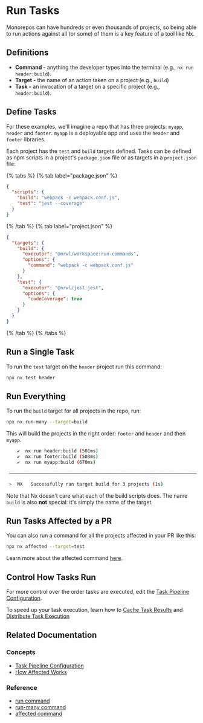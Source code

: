# Run Tasks

Monorepos can have hundreds or even thousands of projects, so being able to run actions against all (or some) of
them is a key feature of a tool like Nx.

## Definitions

- **Command -** anything the developer types into the terminal (e.g., `nx run header:build`).
- **Target -** the name of an action taken on a project (e.g., `build`)
- **Task -** an invocation of a target on a specific project (e.g., `header:build`).

## Define Tasks

For these examples, we'll imagine a repo that has three projects: `myapp`, `header` and `footer`. `myapp` is a deployable app and uses the `header` and `footer` libraries.

Each project has the `test` and `build` targets defined. Tasks can be defined as npm scripts in a project's `package.json` file or as targets in a `project.json` file:

{% tabs %}
{% tab label="package.json" %}

```json
{
  "scripts": {
    "build": "webpack -c webpack.conf.js",
    "test": "jest --coverage"
  }
}
```

{% /tab %}
{% tab label="project.json" %}

```json
{
  "targets": {
    "build": {
      "executor": "@nrwl/workspace:run-commands",
      "options": {
        "command": "webpack -c webpack.conf.js"
      }
    },
    "test": {
      "executor": "@nrwl/jest:jest",
      "options": {
        "codeCoverage": true
      }
    }
  }
}
```

{% /tab %}
{% /tabs %}

## Run a Single Task

To run the `test` target on the `header` project run this command:

```bash
npx nx test header
```

## Run Everything

To run the `build` target for all projects in the repo, run:

```bash
npx nx run-many --target=build
```

This will build the projects in the right order: `footer` and `header` and then `myapp`.

```bash title="Terminal Output"
    ✔  nx run header:build (501ms)
    ✔  nx run footer:build (503ms)
    ✔  nx run myapp:build (670ms)

 —————————————————————————————————————————————————————————————————————————————

 >  NX   Successfully ran target build for 3 projects (1s)
```

Note that Nx doesn't care what each of the build scripts does. The name `build` is also **not** special: it's simply
the name of the target.

## Run Tasks Affected by a PR

You can also run a command for all the projects affected in your PR like this:

```bash
npx nx affected --target=test
```

Learn more about the affected command [here](/concepts/affected).

## Control How Tasks Run

For more control over the order tasks are executed, edit the [Task Pipeline Configuration](../concepts/task-pipeline-configuration).

To speed up your task execution, learn how to [Cache Task Results](./cache-task-results) and [Distribute Task Execution](./distribute-task-execution)

## Related Documentation

### Concepts

- [Task Pipeline Configuration](/concepts/task-pipeline-configuration)
- [How Affected Works](/concepts/affected)

### Reference

- [run command](/nx/run)
- [run-many command](/nx/run-many)
- [affected command](/nx/affected)

